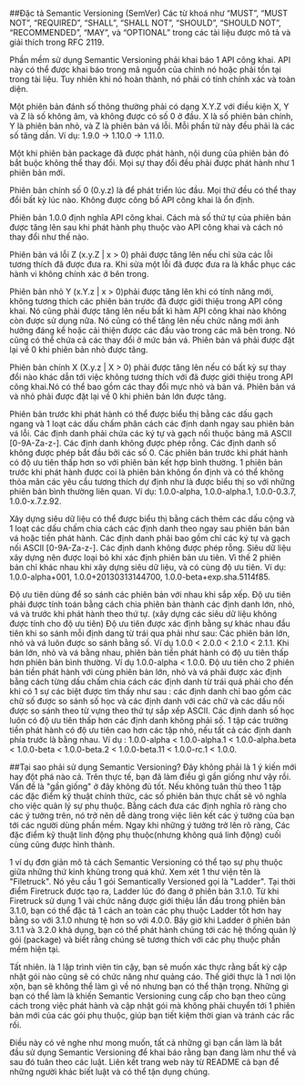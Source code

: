 

##Đặc tả Semantic Versioning (SemVer)
Các từ khoá như “MUST”, “MUST NOT”, “REQUIRED”, “SHALL”, “SHALL NOT”, “SHOULD”, “SHOULD NOT”, “RECOMMENDED”, “MAY”, và “OPTIONAL” trong các tài liệu được mô tả và giải thích trong RFC 2119.

Phần mềm sử dụng Semantic Versioning phải khai báo 1 API công khai. API này có thể được khai báo trong mã nguồn của chính nó hoặc phải tồn tại trong tài liệu. Tuy nhiên khi nó hoàn thành, nó phải có tính chính xác và toàn diện.

Một phiên bản đánh số thông thường phải có dạng X.Y.Z với điều kiện X, Y và Z là số không âm, và không được có số 0 ở đầu. X là số phiên bản chính, Y là phiên bản nhỏ, và Z là phiên bản vá lỗi. Mỗi phần tử này đều phải là các số tăng dần. Ví dụ: 1.9.0 -> 1.10.0 -> 1.11.0.

Một khi phiên bản package đã được phát hành, nội dung của phiên bản đó bắt buộc không thể thay đổi. Mọi sự thay đổi đều phải được phát hành như 1 phiên bản mới.

Phiên bản chính số 0 (0.y.z) là để phát triển lúc đầu. Mọi thứ đều có thể thay đổi bất kỳ lúc nào. Không được công bố API công khai là ổn định.

Phiên bản 1.0.0 định nghĩa API công khai. Cách mà số thứ tự của phiên bản được tăng lên sau khi phát hành phụ thuộc vào API công khai và cách nó thay đổi như thế nào.

Phiên bản vá lỗi Z (x.y.Z | x > 0) phải được tăng lên nếu chỉ sửa các lỗi tương thích đã được đưa ra. Khi sửa một lỗi đã được đưa ra là khắc phục các hành vi không chính xác ở bên trong.

Phiên bản nhỏ Y (x.Y.z | x > 0)phải được tăng lên khi có tính năng mới, không tương thích các phiên bản trước đã được giới thiệu trong API công khai. Nó cũng phải được tăng lên nếu bất kì hàm API công khai nào không còn được sử dụng nữa. Nó cũng có thể tăng lên nếu chức năng mới ảnh hưởng đáng kể hoặc cải thiện được các đầu vào trong các mã bên trong. Nó cũng có thể chứa cả các thay đổi ở mức bản vá. Phiên bản vá phải được đặt lại về 0 khi phiên bản nhỏ được tăng.

Phiên bản chính X (X.y.z | X > 0) phải được tăng lên nếu có bất kỳ sự thay đổi nào khác dẫn tới việc không tương thích với đã được giới thiệu trong API công khai.Nó có thể bao gồm các thay đổi mực nhỏ và bản vá. Phiên bản vá và nhỏ phải được đặt lại về 0 khi phiên bản lớn được tăng.

Phiên bản trước khi phát hành có thể được biểu thị bằng các dấu gạch ngang và 1 loạt các dấu chấm phân cách các định danh ngay sau phiên bản vá lỗi. Các định danh phải chứa các ký tự và gạch nối thuộc bảng mã ASCII [0-9A-Za-z-]. Các định danh không được phép rỗng. Các định danh số không được phép bắt đầu bởi các số 0. Các phiên bản trước khi phát hành có độ ưu tiên thấp hơn so với phiên bản kết hợp bình thường. 1 phiên bản trước khi phát hành được coi là phiên bản không ổn định và có thể không thỏa mãn các yêu cầu tương thích dự định như là được biểu thị so với những phiên bản bình thường liên quan. Ví dụ: 1.0.0-alpha, 1.0.0-alpha.1, 1.0.0-0.3.7, 1.0.0-x.7.z.92.

Xây dựng siêu dữ liệu có thể được biểu thị bằng cách thêm các dấu cộng và 1 loạt các dấu chấm chia cách các định danh theo ngay sau phiên bản bản vá hoặc tiền phát hành. Các định danh phải bao gồm chỉ các ký tự và gạch nối ASCII [0-9A-Za-z-]. Các định danh không được phép rỗng. Siêu dữ liệu xây dựng nên được loại bỏ khi xác định phiên bản ưu tiên. Vì thế 2 phiên bản chỉ khác nhau khi xây dựng siêu dữ liệu, và có cùng độ ưu tiên. Ví dụ: 1.0.0-alpha+001, 1.0.0+20130313144700, 1.0.0-beta+exp.sha.5114f85.

Độ ưu tiên dùng để so sánh các phiên bản với nhau khi sắp xếp. Độ ưu tiên phải được tính toán bằng cách chia phiên bản thành các định danh lớn, nhỏ, vá và trước khi phát hành theo thứ tự. (xây dựng các siêu dữ liệu không được tính cho độ ưu tiên) Độ ưu tiên được xác định bằng sự khác nhau đầu tiên khi so sánh mỗi định dang từ trái qua phải như sau: Các phiên bản lớn, nhỏ và vá luôn được so sánh bằng số. Ví dụ 1.0.0 < 2.0.0 < 2.1.0 < 2.1.1. Khi bản lớn, nhỏ và vá bằng nhau, phiên bản tiền phát hành có độ ưu tiên thấp hơn phiên bản bình thường. Ví dụ 1.0.0-alpha < 1.0.0. Độ ưu tiên cho 2 phiên bản tiền phát hành với cùng phiên bản lớn, nhỏ và vá phải được xác định bằng cách từng dấu chấm chia cách các định danh từ trái quá phải cho đến khi có 1 sự các biệt được tìm thấy như sau : các định danh chỉ bao gồm các chữ số được so sánh số học và các định danh với các chữ và các dấu nối được so sánh theo từ vựng theo thứ tự sắp xếp ASCII. Các định danh số học luôn có độ ưu tiên thấp hơn các định danh không phải số. 1 tập các trường tiền phát hành có độ ưu tiên cao hơn các tập nhỏ, nếu tất cả các định danh phía trước là bằng nhau. Ví dụ : 1.0.0-alpha < 1.0.0-alpha.1 < 1.0.0-alpha.beta < 1.0.0-beta < 1.0.0-beta.2 < 1.0.0-beta.11 < 1.0.0-rc.1 < 1.0.0.

##Tại sao phải sử dụng Semantic Versioning?
Đây không phải là 1 ý kiến mới hay đột phá nào cả. Trên thực tế, bạn đã làm điều gì gần giống như vậy rồi. Vấn đề là "gần giống" ở đây không đủ tốt. Nếu không tuân thủ theo 1 tập các đặc điểm kỹ thuật chính thức, các số phiên bản thực chất sẽ vô nghĩa cho việc quản lý sự phụ thuộc. Bằng cách đưa các định nghĩa rõ ràng cho các ý tưởng trên, nó trở nên dễ dàng trong việc liên kết các ý tưởng của bạn tới các người dùng phần mềm. Ngay khi những ý tưởng trở lên rõ ràng, Các đặc điểm kỹ thuật linh động phụ thuộc(nhưng không quá linh động) cuối cùng cũng được hình thành.

1 ví dụ đơn giản mô tả cách Semantic Versioning có thể tạo sự phụ thuộc giữa những thứ kinh khủng trong quá khứ. Xem xét 1 thư viện tên là "Filetruck". Nó yêu cầu 1 gói Semantically Versioned gọi là "Ladder". Tại thời điểm Firetruck được tạo ra, Ladder lúc đó đang ở phiên bản 3.1.0. Từ khi Firetruck sử dụng 1 vài chức năng được giới thiệu lần đầu trong phiên bản 3.1.0, bạn có thể đặc tả 1 cách an toàn các phụ thuộc Ladder tốt hơn hay bằng so với 3.1.0 nhưng tệ hơn so với 4.0.0. Bây giờ khi Ladder ở phiên bản 3.1.1 và 3.2.0 khả dụng, bạn có thể phát hành chúng tới các hệ thống quản lý gói (package) và biết rằng chúng sẽ tương thích với các phụ thuộc phần mềm hiện tại.

Tất nhiên. là 1 lập trình viên tin cậy, bạn sẽ muốn xác thực rằng bất kỳ cập nhật gói nào cũng sẽ có chức năng như quảng cáo. Thế giới thực là 1 nơi lộn xộn, bạn sẽ không thể làm gì về nó nhưng bạn có thể thận trọng. Những gì bạn có thể làm là khiến Semantic Versioning cung cấp cho bạn theo cũng cách trong việc phát hành và cập nhật gói mà không phải chuyển tới 1 phiên bản mới của các gói phụ thuộc, giúp bạn tiết kiệm thời gian và tránh các rắc rối.

Điều này có vẻ nghe như mong muốn, tất cả những gì bạn cần làm là bắt đầu sử dụng Semantic Versioning để khai báo rằng bạn đang làm như thể và sau đó tuân theo các luật. Liên kết trang web này từ README cả bạn để những người khác biết luật và có thể tận dụng chúng.